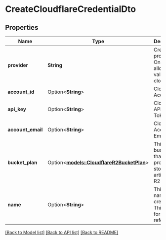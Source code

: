 # CreateCloudflareCredentialDto

## Properties

Name | Type | Description | Notes
------------ | ------------- | ------------- | -------------
**provider** | **String** | Credential provider. Only allowed value is cloudflare | 
**account_id** | Option<**String**> | Cloudflare Account Id. | [optional]
**api_key** | Option<**String**> | Cloudflare API Key / Token. | [optional]
**account_email** | Option<**String**> | Cloudflare Account Email. | [optional]
**bucket_plan** | Option<[**models::CloudflareR2BucketPlan**](CloudflareR2BucketPlan.md)> | This is the bucket plan that can be provided to store call artifacts in R2 | [optional]
**name** | Option<**String**> | This is the name of credential. This is just for your reference. | [optional]

[[Back to Model list]](../README.md#documentation-for-models) [[Back to API list]](../README.md#documentation-for-api-endpoints) [[Back to README]](../README.md)



